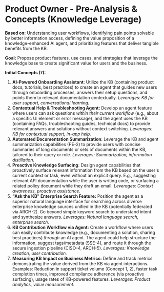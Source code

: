 # Product Owner - Pre-Analysis & Concepts (Knowledge Leverage)

**Based on:** Understanding user workflows, identifying pain points solvable by better information access, defining the value proposition of a knowledge-enhanced AI agent, and prioritizing features that deliver tangible benefits from the KB.

**Goal:** Propose product features, use cases, and strategies that leverage the knowledge base to create significant value for users and the business.

**Initial Concepts (7):**

1.  **AI-Powered Onboarding Assistant:** Utilize the KB (containing product docs, tutorials, best practices) to create an agent that guides new users through onboarding processes, answers their setup questions, and points them to relevant documentation contextually. *Leverages: KB for user support, conversational learning.*
2.  **Contextual Help & Troubleshooting Agent:** Develop an agent feature where users can ask questions *within their current workflow* (e.g., about a specific UI element or error message), and the agent uses the KB (containing FAQs, troubleshooting guides, technical docs) to provide relevant answers and solutions without context switching. *Leverages: KB for contextual support, in-app help.*
3.  **Automated Documentation Summarization:** Leverage the KB and agent summarization capabilities (PE-2) to provide users with concise summaries of long documents or sets of documents within the KB, tailored to their query or role. *Leverages: Summarization, information distillation.*
4.  **Proactive Knowledge Surfacing:** Design agent capabilities that proactively surface relevant information from the KB based on the user's current context or task, even without an explicit query. E.g., suggesting relevant API documentation while the user is writing code, or surfacing a related policy document while they draft an email. *Leverages: Context awareness, proactive assistance.*
5.  **"Ask the KB" Enterprise Search Feature:** Position the agent as a superior natural language interface for searching across diverse enterprise knowledge sources unified in the KB (potentially federated via ARCH-2). Go beyond simple keyword search to understand intent and synthesize answers. *Leverages: Natural language search, enterprise search.*
6.  **KB Contribution Workflow via Agent:** Create a workflow where users can easily contribute knowledge (e.g., documenting a solution, sharing best practices) *through* an AI agent. The agent could help structure the information, suggest tags/metadata (SSE-4), and route it through the secure ingestion pipeline (CISO-4, ARCH-5). *Leverages: Knowledge creation, user contribution.*
7.  **Measuring KB Impact on Business Metrics:** Define and track metrics demonstrating the value derived from the KB via agent interactions. Examples: Reduction in support ticket volume (Concept 1, 2), faster task completion times, improved compliance adherence (via proactive surfacing), usage rates of KB-powered features. *Leverages: Product analytics, value measurement.* 